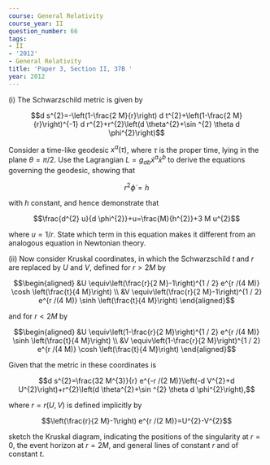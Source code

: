 ```yaml
---
course: General Relativity
course_year: II
question_number: 66
tags:
- II
- '2012'
- General Relativity
title: 'Paper 3, Section II, 37B '
year: 2012
---
```




(i) The Schwarzschild metric is given by

$$d s^{2}=-\left(1-\frac{2 M}{r}\right) d t^{2}+\left(1-\frac{2 M}{r}\right)^{-1} d r^{2}+r^{2}\left(d \theta^{2}+\sin ^{2} \theta d \phi^{2}\right)$$

Consider a time-like geodesic $x^{a}(\tau)$, where $\tau$ is the proper time, lying in the plane $\theta=\pi / 2$. Use the Lagrangian $L=g_{a b} \dot{x}^{a} \dot{x}^{b}$ to derive the equations governing the geodesic, showing that

$$r^{2} \dot{\phi}=h$$

with $h$ constant, and hence demonstrate that

$$\frac{d^{2} u}{d \phi^{2}}+u=\frac{M}{h^{2}}+3 M u^{2}$$

where $u=1 / r$. State which term in this equation makes it different from an analogous equation in Newtonian theory.

(ii) Now consider Kruskal coordinates, in which the Schwarzschild $t$ and $r$ are replaced by $U$ and $V$, defined for $r>2 M$ by

$$\begin{aligned}
&U \equiv\left(\frac{r}{2 M}-1\right)^{1 / 2} e^{r /(4 M)} \cosh \left(\frac{t}{4 M}\right) \\
&V \equiv\left(\frac{r}{2 M}-1\right)^{1 / 2} e^{r /(4 M)} \sinh \left(\frac{t}{4 M}\right)
\end{aligned}$$

and for $r<2 M$ by

$$\begin{aligned}
&U \equiv\left(1-\frac{r}{2 M}\right)^{1 / 2} e^{r /(4 M)} \sinh \left(\frac{t}{4 M}\right) \\
&V \equiv\left(1-\frac{r}{2 M}\right)^{1 / 2} e^{r /(4 M)} \cosh \left(\frac{t}{4 M}\right)
\end{aligned}$$

Given that the metric in these coordinates is

$$d s^{2}=\frac{32 M^{3}}{r} e^{-r /(2 M)}\left(-d V^{2}+d U^{2}\right)+r^{2}\left(d \theta^{2}+\sin ^{2} \theta d \phi^{2}\right),$$

where $r=r(U, V)$ is defined implicitly by

$$\left(\frac{r}{2 M}-1\right) e^{r /(2 M)}=U^{2}-V^{2}$$

sketch the Kruskal diagram, indicating the positions of the singularity at $r=0$, the event horizon at $r=2 M$, and general lines of constant $r$ and of constant $t$.